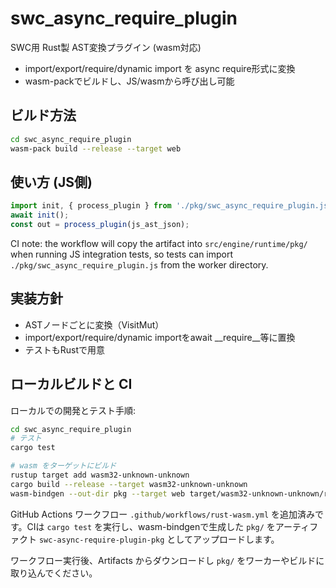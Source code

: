 # swc_async_require_plugin

SWC用 Rust製 AST変換プラグイン (wasm対応)

- import/export/require/dynamic import を async require形式に変換
- wasm-packでビルドし、JS/wasmから呼び出し可能

## ビルド方法

```sh
cd swc_async_require_plugin
wasm-pack build --release --target web
```

## 使い方 (JS側)

```js
import init, { process_plugin } from './pkg/swc_async_require_plugin.js';
await init();
const out = process_plugin(js_ast_json);
```

CI note: the workflow will copy the artifact into `src/engine/runtime/pkg/` when running JS integration tests, so tests can import `./pkg/swc_async_require_plugin.js` from the worker directory.

## 実装方針
- ASTノードごとに変換（VisitMut）
- import/export/require/dynamic importをawait __require__等に置換
- テストもRustで用意

## ローカルビルドと CI

ローカルでの開発とテスト手順:

```bash
cd swc_async_require_plugin
# テスト
cargo test

# wasm をターゲットにビルド
rustup target add wasm32-unknown-unknown
cargo build --release --target wasm32-unknown-unknown
wasm-bindgen --out-dir pkg --target web target/wasm32-unknown-unknown/release/swc_async_require_plugin.wasm
```

GitHub Actions ワークフロー `.github/workflows/rust-wasm.yml` を追加済みです。CIは `cargo test` を実行し、wasm-bindgenで生成した `pkg/` をアーティファクト `swc-async-require-plugin-pkg` としてアップロードします。

ワークフロー実行後、Artifacts からダウンロードし `pkg/` をワーカーやビルドに取り込んでください。

